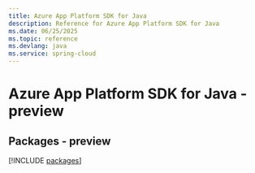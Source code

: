 ```yaml
---
title: Azure App Platform SDK for Java
description: Reference for Azure App Platform SDK for Java
ms.date: 06/25/2025
ms.topic: reference
ms.devlang: java
ms.service: spring-cloud
---
```

# Azure App Platform SDK for Java - preview
## Packages - preview
[!INCLUDE [packages](app-platform-index.md)]